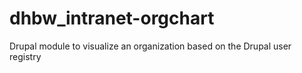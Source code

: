 dhbw_intranet-orgchart
======================

Drupal module to visualize an organization based on the Drupal user registry
